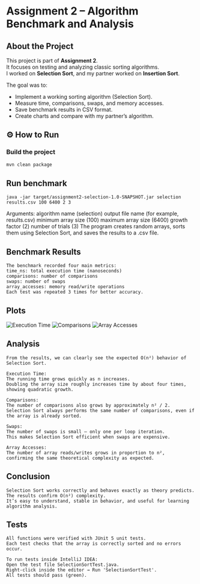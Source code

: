 # Assignment 2 – Algorithm Benchmark and Analysis

## About the Project
This project is part of **Assignment 2**.  
It focuses on testing and analyzing classic sorting algorithms.  
I worked on **Selection Sort**, and my partner worked on **Insertion Sort**.  

The goal was to:
- Implement a working sorting algorithm (Selection Sort).  
- Measure time, comparisons, swaps, and memory accesses.  
- Save benchmark results in CSV format.  
- Create charts and compare with my partner’s algorithm.  


## ⚙️ How to Run

### Build the project
```bash
mvn clean package
```
## Run benchmark
```
java -jar target/assignment2-selection-1.0-SNAPSHOT.jar selection results.csv 100 6400 2 3
```
Arguments:
algorithm name (selection)
output file name (for example, results.csv)
minimum array size (100)
maximum array size (6400)
growth factor (2)
number of trials (3)
The program creates random arrays, sorts them using Selection Sort, and saves the results to a .csv file.

## Benchmark Results
```
The benchmark recorded four main metrics:
time_ns: total execution time (nanoseconds)
comparisons: number of comparisons
swaps: number of swaps
array_accesses: memory read/write operations
Each test was repeated 3 times for better accuracy.
```
## Plots
![Execution Time](images/selection_time.png)
![Comparisons](images/selection_comparisons.png)
![Array Accesses](images/selection_accesses.png)

## Analysis
```
From the results, we can clearly see the expected O(n²) behavior of Selection Sort.

Execution Time:
The running time grows quickly as n increases.
Doubling the array size roughly increases time by about four times, showing quadratic growth.

Comparisons:
The number of comparisons also grows by approximately n² / 2.
Selection Sort always performs the same number of comparisons, even if the array is already sorted.

Swaps:
The number of swaps is small — only one per loop iteration.
This makes Selection Sort efficient when swaps are expensive.

Array Accesses:
The number of array reads/writes grows in proportion to n²,
confirming the same theoretical complexity as expected.
```
## Conclusion
```
Selection Sort works correctly and behaves exactly as theory predicts.
The results confirm O(n²) complexity.
It’s easy to understand, stable in behavior, and useful for learning algorithm analysis.
```
## Tests
```
All functions were verified with JUnit 5 unit tests.
Each test checks that the array is correctly sorted and no errors occur.

To run tests inside IntelliJ IDEA:
Open the test file SelectionSortTest.java.
Right-click inside the editor → Run 'SelectionSortTest'.
All tests should pass (green).
```
```

```
